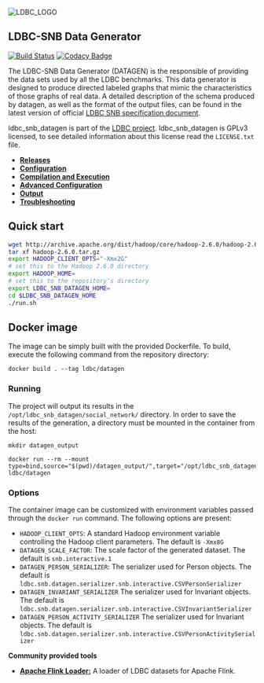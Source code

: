 ![LDBC_LOGO](https://raw.githubusercontent.com/wiki/ldbc/ldbc_snb_datagen/images/ldbc-logo.png)

LDBC-SNB Data Generator
----------------------

[![Build Status](https://travis-ci.org/ldbc/ldbc_snb_datagen.svg?branch=master)](https://travis-ci.org/ldbc/ldbc_snb_datagen)
[![Codacy Badge](https://api.codacy.com/project/badge/Grade/5b0c677c9c4c4de3b6af15f118c9212c)](https://www.codacy.com/app/ArnauPrat/ldbc_snb_datagen?utm_source=github.com&amp;utm_medium=referral&amp;utm_content=ldbc/ldbc_snb_datagen&amp;utm_campaign=Badge_Grade)

The LDBC-SNB Data Generator (DATAGEN) is the responsible of providing the data sets used by all the LDBC benchmarks. This data generator is designed to produce directed labeled graphs that mimic the characteristics of those graphs of real data. A detailed description of the schema produced by datagen, as well as the format of the output files, can be found in the latest version of official [LDBC SNB specification document](https://github.com/ldbc/ldbc_snb_docs).


ldbc_snb_datagen is part of the [LDBC project](http://www.ldbc.eu/).
ldbc_snb_datagen is GPLv3 licensed, to see detailed information about this license read the `LICENSE.txt` file.

* **[Releases](https://github.com/ldbc/ldbc_snb_datagen/releases)**
* **[Configuration](https://github.com/ldbc/ldbc_snb_datagen/wiki/Configuration)**
* **[Compilation and Execution](https://github.com/ldbc/ldbc_snb_datagen/wiki/Compilation_Execution)**
* **[Advanced Configuration](https://github.com/ldbc/ldbc_snb_datagen/wiki/Advanced_Configuration)**
* **[Output](https://github.com/ldbc/ldbc_snb_datagen/wiki/Data-Output)**
* **[Troubleshooting](https://github.com/ldbc/ldbc_snb_datagen/wiki/Troubleshooting)**

## Quick start

```bash
wget http://archive.apache.org/dist/hadoop/core/hadoop-2.6.0/hadoop-2.6.0.tar.gz
tar xf hadoop-2.6.0.tar.gz
export HADOOP_CLIENT_OPTS="-Xmx2G"
# set this to the Hadoop 2.6.0 directory
export HADOOP_HOME=
# set this to the repository's directory
export LDBC_SNB_DATAGEN_HOME=
cd $LDBC_SNB_DATAGEN_HOME
./run.sh
```

## Docker image

The image can be simply built with the provided Dockerfile.
To build, execute the following command from the repository directory:
```
docker build . --tag ldbc/datagen
```

### Running

The project will output its results in the `/opt/ldbc_snb_datagen/social_network/` directory. In order to save the results of the generation, a directory must be mounted in the container from the host:

```
mkdir datagen_output

docker run --rm --mount type=bind,source="$(pwd)/datagen_output/",target="/opt/ldbc_snb_datagen/social_network/" ldbc/datagen
```

### Options

The container image can be customized with environment variables passed through the `docker run` command. The following options are present:
  * `HADOOP_CLIENT_OPTS`: A standard Hadoop environment variable controlling the Hadoop client parameters. The default is `-Xmx8G`
  * `DATAGEN_SCALE_FACTOR`: The scale factor of the generated dataset. The default is `snb.interactive.1`
  * `DATAGEN_PERSON_SERIALIZER`: The serializer used for Person objects. The default is `ldbc.snb.datagen.serializer.snb.interactive.CSVPersonSerializer`
  * `DATAGEN_INVARIANT_SERIALIZER` The serializer used for Invariant objects. The default is `ldbc.snb.datagen.serializer.snb.interactive.CSVInvariantSerializer`
  * `DATAGEN_PERSON_ACTIVITY_SERIALIZER` The serializer used for Invariant objects. The default is `ldbc.snb.datagen.serializer.snb.interactive.CSVPersonActivitySerializer`

<!-- **Datasets** -->

<!-- Publicly available datasets can be found at the LDBC-SNB Amazon Bucket. These datasets are the official SNB datasets and were  generated using version 0.2.6. They are available in the three official supported serializers: CSV, CSVMergeForeign and TTL. The bucket is configured in "Requester Pays" mode, thus in order to access them you need a properly set up AWS client.
* http://ldbc-snb.s3.amazonaws.com/ -->

**Community provided tools**


* **[Apache Flink Loader:](https://github.com/s1ck/ldbc-flink-import)** A loader of LDBC datasets for Apache Flink.
